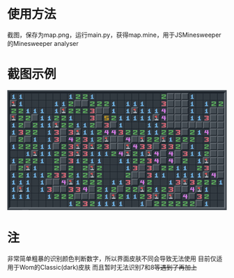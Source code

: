 # 使用方法
截图，保存为map.png，运行main.py，获得map.mine，用于JSMinesweeper的Minesweeper analyser
# 截图示例
![一个范例](/map.png)
# 注
非常简单粗暴的识别颜色判断数字，所以界面皮肤不同会导致无法使用
目前仅适用于Wom的Classic(dark)皮肤
而且暂时无法识别7和8~~等遇到了再加上~~